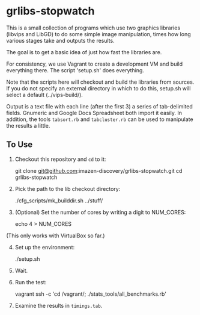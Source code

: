 # grlibs-stopwatch #

This is a small collection of programs which use two graphics
libraries (libvips and LibGD) to do some simple image manipulation,
times how long various stages take and outputs the results.

The goal is to get a basic idea of just how fast the libraries are.

For consistency, we use Vagrant to create a development VM and build
everything there.  The script 'setup.sh' does everything.

Note that the scripts here will checkout and build the libraries from
sources.  If you do not specify an external directory in which to do
this, setup.sh will select a default (../vips-build/).

Output is a text file with each line (after the first 3) a series of
tab-delimited fields.  Gnumeric and Google Docs Spreadsheet both
import it easily.  In addition, the tools `tabsort.rb` and
`tabcluster.rb` can be used to manipulate the results a little.

## To Use ##

1) Checkout this repository and `cd` to it:

    git clone git@github.com:imazen-discovery/grlibs-stopwatch.git
    cd grlibs-stopwatch

2) Pick the path to the lib checkout directory:

    ./cfg_scripts/mk_builddir.sh ../stuff/

3) (Optional) Set the number of cores by writing a digit to NUM_CORES:

   echo 4 > NUM_CORES

(This only works with VirtualBox so far.)

4) Set up the environment:

    ./setup.sh

5) Wait.

6) Run the test:

    vagrant ssh -c 'cd /vagrant/; ./stats_tools/all_benchmarks.rb'

7) Examine the results in `timings.tab`.


